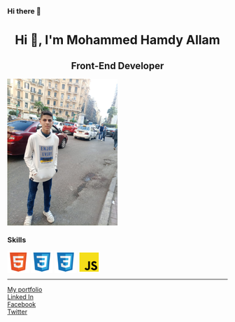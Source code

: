 ### Hi there 👋

<!--
**MohammedHamdyAllam/MohammedHamdyAllam** is a ✨ _special_ ✨ repository because its `README.md` (this file) appears on your GitHub profile.

Here are some ideas to get you started:

- 🔭 I’m currently working on ...
- 🌱 I’m currently learning ...
- 👯 I’m looking to collaborate on ...
- 🤔 I’m looking for help with ...
- 💬 Ask me about ...
- 📫 How to reach me: ...
- 😄 Pronouns: ...
- ⚡ Fun fact: ...
-->
<div class="container">
  <h1 align="center">Hi 👋, I'm Mohammed Hamdy Allam</h1>
  <h2 align="center" >Front-End Developer</h2>
  <img align="center" src="profile_image.png" alt="My image" width="50%">
  <div class="skills">
    <h3>Skills</h3>
      <img align="center" src="images/html.png" alt="HTML image" width="50px">
      <img align="center" src="images/css.png" alt="CSS image" width="50px">
      <img align="center" src="images/css.png" alt="CSS image" width="50px">
      <img align="center" src="images/js.png" alt="Javascript image" width="50px">
  </div>
  <hr>
  <div class="links">
    <a href=https://mohammedhamdyallam.github.io/mohammed-Hamdy-Portfolio/"">My portfolio</a>
    <br>
    <a href="https://www.linkedin.com/in/mohammed-hamdy-22b91928a/">Linked In</a>
    <br>
    <a href="">Facebook</a>
    <br>
    <a href="">Twitter</a>
  </div>
</div>




